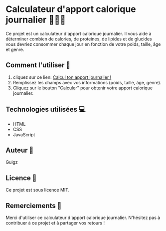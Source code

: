 # Calculateur d'apport calorique journalier 🍎🏋️‍♀️

Ce projet est un calculateur d'apport calorique journalier. Il vous aide à déterminer combien de calories, de proteines, de lipides et de glucides vous devriez consommer chaque jour en fonction de votre poids, taille, âge et genre.

## Comment l'utiliser 🤔

1. cliquez sur ce lien: [Calcul ton apport journalier !](https://guigzlsx.github.io/Calcul_calories_journalieres/) 
2. Remplissez les champs avec vos informations (poids, taille, âge, genre).
3. Cliquez sur le bouton "Calculer" pour obtenir votre apport calorique journalier.

## Technologies utilisées 💻

- HTML
- CSS
- JavaScript

## Auteur 👤

Guigz

## Licence 📄

Ce projet est sous licence MIT.

## Remerciements 🙏

Merci d'utiliser ce calculateur d'apport calorique journalier. N'hésitez pas à contribuer à ce projet et à partager vos retours !
